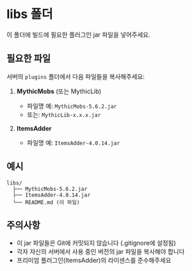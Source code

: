 # libs 폴더

이 폴더에 빌드에 필요한 플러그인 jar 파일을 넣어주세요.

## 필요한 파일

서버의 `plugins` 폴더에서 다음 파일들을 복사해주세요:

1. **MythicMobs** (또는 MythicLib)
   - 파일명 예: `MythicMobs-5.6.2.jar`
   - 또는: `MythicLib-x.x.x.jar`

2. **ItemsAdder**
   - 파일명 예: `ItemsAdder-4.0.14.jar`

## 예시

```
libs/
  ├── MythicMobs-5.6.2.jar
  ├── ItemsAdder-4.0.14.jar
  └── README.md (이 파일)
```

## 주의사항

- 이 jar 파일들은 Git에 커밋되지 않습니다 (.gitignore에 설정됨)
- 각자 자신의 서버에서 사용 중인 버전의 jar 파일을 복사해야 합니다
- 프리미엄 플러그인(ItemsAdder)의 라이센스를 준수해주세요

